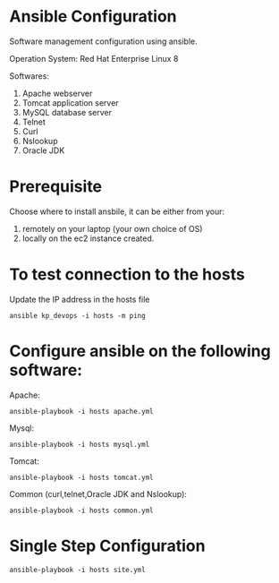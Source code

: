 # Ansible Configuration

Software management configuration using ansible.

Operation System: Red Hat Enterprise Linux 8

Softwares:

1. Apache webserver
2. Tomcat application server
3. MySQL database server
4. Telnet
5. Curl
6. Nslookup
7. Oracle JDK

# Prerequisite

Choose where to install ansbile, it can be either from your:
1. remotely on your laptop (your own choice of OS)
2. locally on the ec2 instance created.

# To test connection to the hosts

Update the IP address in the hosts file

```
ansible kp_devops -i hosts -m ping
```

# Configure ansible on the following software:

Apache:

```
ansible-playbook -i hosts apache.yml
```

Mysql:

```
ansible-playbook -i hosts mysql.yml
```

Tomcat:

```
ansible-playbook -i hosts tomcat.yml
```

Common (curl,telnet,Oracle JDK and Nslookup):

```
ansible-playbook -i hosts common.yml
```

# Single Step Configuration

```
ansible-playbook -i hosts site.yml
```
